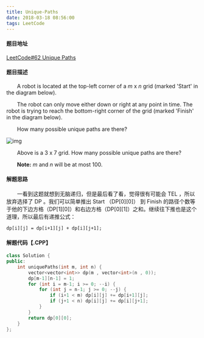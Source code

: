 ```yaml
---
title: Unique-Paths
date: 2018-03-18 08:56:00
tags: LeetCode
---
```


#### 题目地址

[LeetCode#62 Unique Paths](https://leetcode.com/problems/unique-paths/description/)

#### 题目描述

&emsp;&emsp;A robot is located at the top-left corner of a *m* x *n* grid (marked 'Start' in the diagram below).

&emsp;&emsp;The robot can only move either down or right at any point in time. The robot is trying to reach the bottom-right corner of the grid (marked 'Finish' in the diagram below).

<!--more-->

&emsp;&emsp;How many possible unique paths are there?

![img](https://leetcode.com/static/images/problemset/robot_maze.png)

&emsp;&emsp;Above is a 3 x 7 grid. How many possible unique paths are there?

**&emsp;&emsp;Note:** *m* and *n* will be at most 100.

#### 解题思路

&emsp;&emsp;一看到这题就想到无脑递归，但是最后看了看，觉得很有可能会 TEL ，所以放弃选择了 DP 。我们可以简单推出 Start （DP\[0]\[0]） 到 Finish 的路径个数等于他的下边方格（DP\[1][0]）和右边方格（DP\[0][1]）之和。继续往下推也是这个道理，所以最后有递推公式：

`dp[i][j] = dp[i+1][j] + dp[i][j+1];`

#### 解题代码【.CPP】

```c++
class Solution {
public:
    int uniquePaths(int m, int n) {
        vector<vector<int>> dp(m , vector<int>(n , 0));
        dp[m-1][n-1] = 1;
        for (int i = m-1; i >= 0; --i) {
            for (int j = n-1; j >= 0; --j) {
                if (i+1 < m) dp[i][j] += dp[i+1][j];
                if (j+1 < n) dp[i][j] += dp[i][j+1];
            }
        }
        return dp[0][0];
    }
};
```

